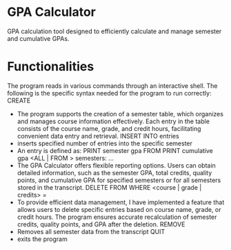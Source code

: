 GPA Calculator
==============
GPA calculation tool designed to efficiently calculate and manage semester and cumulative GPAs.

Functionalities
=============
The program reads in various commands through an interactive shell. The following is the specific syntax needed for the program to run correctly:
CREATE <semester name>
 - The program supports the creation of a semester table, which organizes and manages course information effectively. Each entry in the table consists of the course name, grade, and credit hours, facilitating convenient data entry and retrieval.
INSERT INTO <semester name> <number of entries> entries
- inserts specified number of entries into the specific semester
- An entry is defined as: <course name> <letter grade> <credits>
PRINT semester gpa FROM <semester name>
PRINT cumulative gpa <ALL | FROM > <number of semesters> semesters: <semester name> <semester name>...
- The GPA Calculator offers flexible reporting options. Users can obtain detailed information, such as the semester GPA, total credits, quality points, and cumulative GPA for specified semesters or for all semesters stored in the transcript.
DELETE FROM <semester name> WHERE <course | grade | credits> = <specified entry type>
- To provide efficient data management, I have implemented a feature that allows users to delete specific entries based on course name, grade, or credit hours. The program ensures accurate recalculation of semester credits, quality points, and GPA after the deletion.
REMOVE <semester name>
- Removes all semester data from the transcript
QUIT
- exits the program

